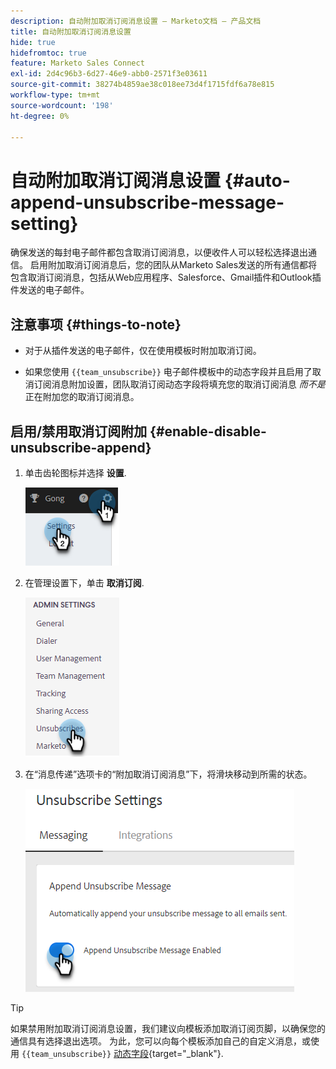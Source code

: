 ```yaml
---
description: 自动附加取消订阅消息设置 — Marketo文档 — 产品文档
title: 自动附加取消订阅消息设置
hide: true
hidefromtoc: true
feature: Marketo Sales Connect
exl-id: 2d4c96b3-6d27-46e9-abb0-2571f3e03611
source-git-commit: 38274b4859ae38c018ee73d4f1715fdf6a78e815
workflow-type: tm+mt
source-wordcount: '198'
ht-degree: 0%

---
```


# 自动附加取消订阅消息设置 {#auto-append-unsubscribe-message-setting}

确保发送的每封电子邮件都包含取消订阅消息，以便收件人可以轻松选择退出通信。 启用附加取消订阅消息后，您的团队从Marketo Sales发送的所有通信都将包含取消订阅消息，包括从Web应用程序、Salesforce、Gmail插件和Outlook插件发送的电子邮件。

## 注意事项 {#things-to-note}

* 对于从插件发送的电子邮件，仅在使用模板时附加取消订阅。

* 如果您使用 `{{team_unsubscribe}}` 电子邮件模板中的动态字段并且启用了取消订阅消息附加设置，团队取消订阅动态字段将填充您的取消订阅消息 _而不是_ 正在附加您的取消订阅消息。

## 启用/禁用取消订阅附加 {#enable-disable-unsubscribe-append}

1. 单击齿轮图标并选择 **设置**.

   ![](assets/auto-append-unsubscribe-message-setting-1.png)

1. 在管理设置下，单击 **取消订阅**.

   ![](assets/auto-append-unsubscribe-message-setting-2.png)

1. 在“消息传递”选项卡的“附加取消订阅消息”下，将滑块移动到所需的状态。

   ![](assets/auto-append-unsubscribe-message-setting-3.png)

>[!TIP]
>
>如果禁用附加取消订阅消息设置，我们建议向模板添加取消订阅页脚，以确保您的通信具有选择退出选项。 为此，您可以向每个模板添加自己的自定义消息，或使用 `{{team_unsubscribe}}` [动态字段](/help/marketo/product-docs/marketo-sales-connect/templates/dynamic-fields/dynamic-fields-glossary.md){target="_blank"}.

